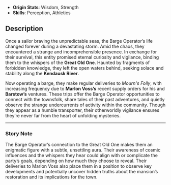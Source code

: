 
- **Origin Stats**: Wisdom, Strength  
- **Skills**: Perception, Athletics  

## Description

Once a sailor braving the unpredictable seas, the Barge Operator’s life changed forever during a devastating storm. Amid the chaos, they encountered a strange and incomprehensible presence. In exchange for their survival, this entity promised eternal curiosity and vigilance, binding them to the whispers of the **Great Old One**. Haunted by fragments of forbidden knowledge, they left the open waters behind, seeking solace and stability along the **Kendausk River**.

Now operating a barge, they make regular deliveries to *Mourn's Folly*, with increasing frequency due to **Marlon Voss’s** recent supply orders for his and **Barstow’s** ventures. These trips offer the Barge Operator opportunities to connect with the townsfolk, share tales of their past adventures, and quietly observe the strange undercurrents of activity within the community. Though they appear as a humble transporter, their otherworldly vigilance ensures they’re never far from the heart of unfolding mysteries.

---

### Story Note

The Barge Operator’s connection to the Great Old One makes them an enigmatic figure with a subtle, unsettling aura. Their awareness of cosmic influences and the whispers they hear could align with or complicate the party’s goals, depending on how much they choose to reveal. Their deliveries to Marlon Voss also place them in a position to observe key developments and potentially uncover hidden truths about the mansion’s restoration and its implications for the town.
